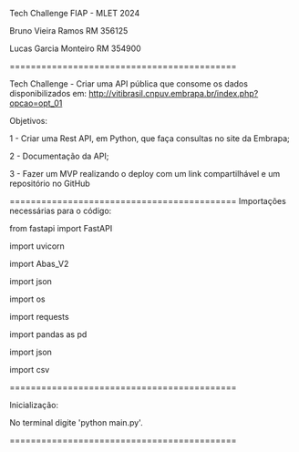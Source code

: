Tech Challenge FIAP - MLET 2024

Bruno Vieira Ramos RM 356125

Lucas Garcia Monteiro RM 354900

===========================================


Tech Challenge - Criar uma API pública que consome os dados disponibilizados em: http://vitibrasil.cnpuv.embrapa.br/index.php?opcao=opt_01

Objetivos: 

1 - Criar uma Rest API, em Python, que faça consultas no site da Embrapa;

2 - Documentação da API;

3 - Fazer um MVP realizando o deploy com um link compartilhável e um repositório no GitHub


===========================================
Importações necessárias para o código:


from fastapi import FastAPI

import uvicorn

import Abas_V2

import json

import os

import requests

import pandas as pd

import json

import csv

===========================================

Inicialização:

No terminal digite 'python main.py'.

===========================================


